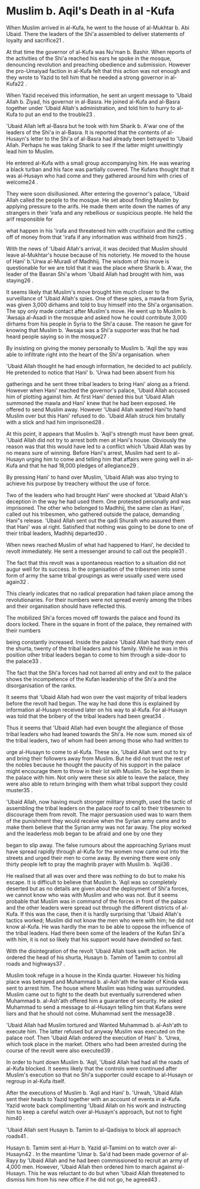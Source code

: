 Muslim b. Aqil's Death in al -Kufa
==================================

When Muslim arrived in al-Kufa, he went to the house of al-Mukhtar b.
Abi Ubaid. There the leaders of the Shi'a assembled to deliver
statements of loyalty and sacrifice21 .

At that time the governor of al-Kufa was Nu'man b. Bashir. When re­ports
of the activities of the Shi'a reached his ears he spoke in the mosque,
denouncing revolution and preaching obedience and submission. However
the pro-Umaiyad faction in al-Kufa felt that this action was not enough
and they wrote to Yazid to tell him that he needed a strong governor in
al-Kufa22 .

When Yazid received this information, he sent an urgent message to
'Ubaid Allah b. Ziyad, his governor in al-Basra. He joined al-Kufa and
al-Basra together under 'Ubaid Allah's administration, and told him to
hurry to al-Kufa to put an end to the trouble23 .

'Ubaid Allah left al-Basra but he took with him Sharik b. A'war one of
the leaders of the Shi'a in al-Basra. It is reported that the contents
of al-Husayn's letter to the Shi'a of al-Basra had already been betrayed
to 'Ubaid Allah. Perhaps he was taking Sharik to see if the latter might
unwittingly lead him to Muslim.

He entered al-Kufa with a small group accompanying him. He was wearing a
black turban and his face was partially covered. The Kufans thought that
it was al-Husayn who had come and they gathered around him with cries of
welcome24 .

They were soon disillusioned. After entering the governor's palace,
'Ubaid Allah called the people to the mosque. He set about finding
Muslim by applying pressure to the arifs. He made them write down the
names of any strangers in their 'irafa and any rebellious or suspicious
people. He held the arif responsible for

what happen in his 'irafa and threatened him with crucifixion and the
cutting off of money from that 'irafa if any information was withheld
from him25 .

With the news of 'Ubaid Allah's arrival, it was decided that Muslim
should leave al-Mukhtar's house because of his notoriety. He moved to
the house of Hani' b.'Urwa al-Muradi of Madhhij. The wisdom of this move
is questionable for we are told that it was the place where Sharik b.
A'war, the leader of the Basran Shi'a whom 'Ubaid Allah had brought with
him, was staying26 .

It seems likely that Muslim's move brought him much closer to the
surveillance of 'Ubaid Allah's spies. One of these spies, a mawla from
Syria, was given 3,000 dirhams and told to buy himself into the Shi'a
organisation. The spy only made contact after Muslim's move. He went up
to Muslim b. 'Awsaja al-Asadi in the mosque and asked how he could
contribute 3,000 dirhams from his people in Syria to the Shi'a cause.
The reason he gave for knowing that Muslim b. 'Awsaja was a Shi'a
supporter was that he had heard people saying so in the mosque27 .

By insisting on giving the money personally to Muslim b. 'Aqil the spy
was able to infiltrate right into the heart of the Shi'a organisation.
when

'Ubaid Allah thought he had enough information, he decided to act
publicly. He pretended to notice that Hani' b. 'Urwa had been absent
from his

gatherings and he sent three tribal leaders to bring Hani' along as a
friend. However when Hani' reached the governor's palace, 'Ubaid Allah
accused him of plotting against him. At first Hani' denied this but
'Ubaid Allah summoned the mawla and Hani' knew that he had been exposed.
He offered to send Muslim away. However 'Ubaid Allah wanted Hani'to hand
Muslim over but this Hani' refused to do. 'Ubaid Allah struck him
brutally with a stick and had him imprisoned28 .

At this point, it appears that Muslim b. 'Aqil's strength must have been
great. 'Ubaid Allah did not try to arrest both men at Hani's house.
Obviously the reason was that this would have led to a conflict which
'Ubaid Allah was by no means sure of winning. Before Hani's arrest,
Muslim had sent to al-Husayn urging him to come and telling him that
affairs were going well in al-Kufa and that he had 18,000 pledges of
allegiance29 .

By pressing Hani' to hand over Muslim, 'Ubaid Allah was also trying to
achieve his pur­pose by treachery without the use of force.

Two of the leaders who had brought Hani' were shocked at 'Ubaid Allah's
deception in the way he had used them. One protested personally and was
imprisoned. The other who belonged to Madhhij, the same clan as Hani',
called out his tribesmen, who gathered outside the palace, demanding
Hani"s release. 'Ubaid Allah sent out the qadi Shuraih who assured them
that Hani' was al right. Satisfied that nothing was going to be done to
one of their tribal leaders, Madhhij departed30 .

When news reached Muslim of what had happened to Hani', he decided to
revolt immediately. He sent a messenger around to call out the people31
.

The fact that this revolt was a spontaneous reaction to a situation did
not augur well for its success. In the organisation of the tribesmen
into some form of army the same tribal groupings as were usually used
were used again32 .

This clearly indicates that no radical prepara­tion had taken place
among the revolutionaries. For their numbers were not spread evenly
among the tribes and their organisation should have reflected this.

The mobilized Shi'a forces moved off towards the palace and found its
doors locked. There in the square in front of the palace, they remained
with their numbers

being constantly increased. Inside the palace 'Ubaid Allah had thirty
men of the shurta, twenty of the tribal leaders and his family. While he
was in this position other tribal leaders began to come to him through a
side-door to the palace33 .

The fact that the Shi'a forces had not barred all entry and exit to the
palace shows the incompetence of the Kufan leadership of the Shi'a and
the disorganisation of the ranks.

It seems that 'Ubaid Allah had won over the vast majority of tribal
leaders before the revolt had begun. The way he had done this is
explained by information al-Husayn received later on his way to al-Kufa.
For al-Husayn was told that the bribery of the tribal leaders had been
great34 .

Thus it seems that 'Ubaid Allah had even bought the allegiance of those
tribal leaders who had leaned towards the Shi'a. He now sum. moned six
of the tribal leaders, two of whom had been among those who had written
to

urge al-Husayn to come to al-Kufa. These six, 'Ubaid Allah sent out to
try and bring their followers away from Muslim. But he did not trust the
rest of the nobles because he thought the paucity of his support in the
palace might encourage them to throw in their lot with Muslim. So he
kept them in the palace with him. Not only were these six able to leave
the palace, they were also able to return bringing with them what tribal
support they could muster35 .

'Ubaid Allah, now having much stronger military strength, used the
tactic of assemb­ling the tribal leaders on the palace roof to call to
their tribesmen to discourage them from revolt. The major persuasion
used was to warn them of the punishment they would receive when the
Syrian army came and to make them believe that the Syrian army was not
far away. The ploy worked and the leaderless mob began to be afraid and
one by one they

began to slip away. The false rumours about the approaching Syrians must
have spread rapidly through al-Kufa for the women now came out into the
streets and urged their men to come away. By evening there were only
thirty people left to pray the maghrib prayer with Muslim b. 'Aqil36 .

He realised that all was over and there was nothing to do but to make
his escape. It is difficult to believe that Muslim b. 'Aqil was so
completely deserted but as no details are given about the de­ployment of
Shi'a forces, we cannot know who was with Muslim and who was not. But it
seems probable that Muslim was in command of the forces in front of the
palace and the other leaders were spread out through the different
districts of al-Kufa. If this was the case, then it is hardly surprising
that 'Ubaid Allah's tactics worked; Muslim did not know the men who were
with him; he did not know al-Kufa. He was hardly the man to be able to
oppose the influence of the tribal leaders. Had there been some of the
leaders of the Kufan Shi'a with him, it is not so likely that his
support would have dwindled so fast.

With the disintegration of the revolt 'Ubaid Allah took swift action. He
ordered the head of his shurta, Husayn b. Tamim of Tamim to control all
roads and highways37 .

Muslim took refuge in a house in the Kinda quarter. However his hiding
place was betrayed and Muhammad b. al-Ash'ath the leader of Kinda was
sent to arrest him. The house where Muslim was hiding was surrounded.
Muslim came out to fight to the death but eventually surrendered when
Muhammad b. al-Ash'ath offered him a guaran­tee of security. He asked
Muhammad to send a message to al-Husayn telling him that Kufans were
liars and that he should not come. Muhammad sent the message38 .

'Ubaid Allah had Muslim tortured and Wanted Muhammad b. al-Ash'ath to
execute him. The latter refused but anyway Muslim was executed on the
palace roof. Then 'Ubaid Allah ordered the execution of Hani' b. 'Urwa,
which took place in the market. Others who had been arrested during the
course of the revolt were also executed39 .

In order to hunt down Muslim b. 'Aqil, 'Ubaid Allah had had all the
roads of al-Kufa blocked. It seems likely that the controls were
continued after Muslim's execution so that no Shi'a supporter could
escape to al-Husayn or regroup in al-Kufa itself.

After the executions of Muslim b. 'Aqil and Hani' b. 'Urwah, 'Ubaid
Allah sent their heads to Yazid together with an account of events in
al-Kufa. Yazid wrote back com­plimenting 'Ubaid Allah on his work and
instructing him to keep a careful watch over al-Husayn's approach, but
not to fight him40 .

'Ubaid Allah sent Husayn b. Tamim to al-Qadisiya to block all approach
roads41 .

Husayn b. Tamim sent al-Hurr b. Yazid al-Tamimi on to watch over
al-Husayn42 . In the meantime 'Umar b. Sa'd had been made governor of
al-Rayy by 'Ubaid Allah and he had been commissioned to recruit an army
of 4,000 men. However, 'Ubaid Allah then ordered him to march against
al-Husayn. This he was reluctant to do but when 'Ubaid Allah threatened
to dismiss him from his new office if he did not go, he agreed43 .



